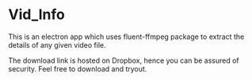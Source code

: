 # Vid_Info
This is an electron app which uses fluent-ffmpeg package to extract the details of any given video file.

The download link is hosted on Dropbox, hence you can be assured of security. Feel free to download and tryout.
